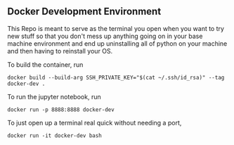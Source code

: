 ## Docker Development Environment
This Repo is meant to serve as the terminal you open when you want to try new stuff so that you don't mess up anything going on in your base machine environment and end up uninstalling all of python on your machine and then having to reinstall your OS.

To build the container, run
```
docker build --build-arg SSH_PRIVATE_KEY="$(cat ~/.ssh/id_rsa)" --tag docker-dev .
```

To run the jupyter notebook, run
```
docker run -p 8888:8888 docker-dev
```

To just open up a terminal real quick without needing a port,
```
docker run -it docker-dev bash
```
